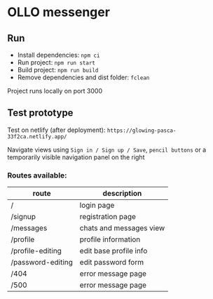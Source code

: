# OLLO messenger

## Run
- Install dependencies: `npm ci`
- Run project: `npm run start`
- Build project: `npm run build`
- Remove dependencies and dist folder: `fclean`

Project runs locally on port 3000

## Test prototype
Test on netlify (after deployment): `https://glowing-pasca-33f2ca.netlify.app/`

Navigate views using `Sign in / Sign up / Save`, `pencil buttons` or a temporarily visible navigation panel on the right

### Routes available:
| route | description |
| --- | --- |
| /                          | login page |
| /signup                    | registration page |
| /messages                  | chats and messages view |
| /profile                   | profile information |
| /profile-editing           | edit base profile info |
| /password-editing          | edit password form |
| /404                       | error message page |
| /500                       | error message page |
